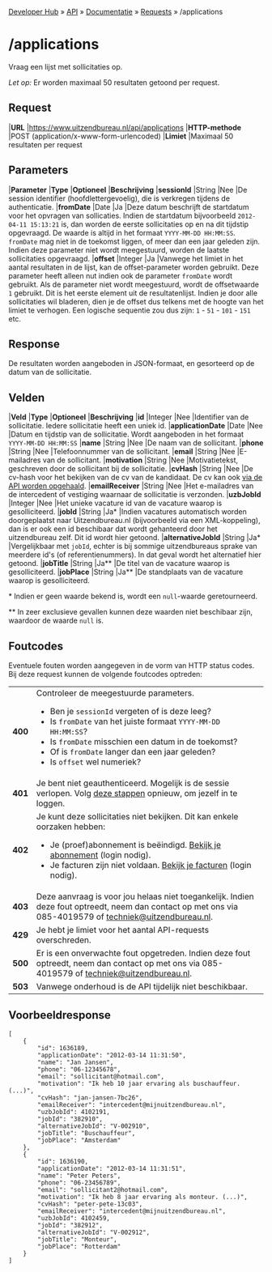---
---

[Developer Hub](/) &raquo; [API](/api) &raquo; [Documentatie](/api/doc.html) &raquo; [Requests](/api/requests) &raquo; /applications

# /applications

Vraag een lijst met sollicitaties op.

_Let op:_ Er worden maximaal 50 resultaten getoond per request.

## Request

|**URL**          |https://www.uitzendbureau.nl/api/applications
|**HTTP-methode** |POST (application/x-www-form-urlencoded)
|**Limiet**       |Maximaal 50 resultaten per request

## Parameters

|**Parameter** |**Type** |**Optioneel** |**Beschrijving**
|**sessionId** |String   |Nee           |De session identifier (hoofdlettergevoelig), die is verkregen tijdens de authenticatie.
|**fromDate**  |Date     |Ja            |Deze datum beschrijft de startdatum voor het opvragen van sollicaties. Indien de startdatum bijvoorbeeld `2012-04-11 15:13:21` is, dan worden de eerste sollicitaties op en na dit tijdstip opgevraagd. De waarde is altijd in het formaat `YYYY-MM-DD HH:MM:SS`. `fromDate` mag niet in de toekomst liggen, of meer dan een jaar geleden zijn. Indien deze parameter niet wordt meegestuurd, worden de laatste sollicitaties opgevraagd.
|**offset**    |Integer  |Ja            |Vanwege het limiet in het aantal resultaten in de lijst, kan de offset-parameter worden gebruikt. Deze parameter heeft alleen nut indien ook de parameter `fromDate` wordt gebruikt. Als de parameter niet wordt meegestuurd, wordt de offsetwaarde `1` gebruikt. Dit is het eerste element uit de resultatenlijst. Indien je door alle sollicitaties wil bladeren, dien je de offset dus telkens met de hoogte van het limiet te verhogen. Een logische sequentie zou dus zijn: `1` - `51` - `101` - `151` etc.

## Response

De resultaten worden aangeboden in JSON-formaat, en gesorteerd op de datum van de sollicitatie.

## Velden

|**Veld**             |**Type** |**Optioneel** |**Beschrijving**
|**id**               |Integer  |Nee           |Identifier van de sollicitatie. Iedere sollicitatie heeft een uniek id.
|**applicationDate**  |Date     |Nee           |Datum en tijdstip van de sollicitatie. Wordt aangeboden in het formaat `YYYY-MM-DD HH:MM:SS`
|**name**             |String   |Nee           |De naam van de sollicitant.
|**phone**            |String   |Nee           |Telefoonnummer van de sollicitant.
|**email**            |String   |Nee           |E-mailadres van de sollicitant.
|**motivation**       |String   |Nee           |Motivatietekst, geschreven door de sollicitant bij de sollicitatie.
|**cvHash**           |String   |Nee           |De cv-hash voor het bekijken van de cv van de kandidaat. De cv kan ook [via de API worden opgehaald](/api/requests/applications/cv.html).
|**emailReceiver**    |String   |Nee           |Het e-mailadres van de intercedent of vestiging waarnaar de sollicitatie is verzonden.
|**uzbJobId**         |Integer  |Nee           |Het unieke vacature id van de vacature waarop is gesolliciteerd.
|**jobId**            |String   |Ja*           |Indien vacatures automatisch worden doorgeplaatst naar Uitzendbureau.nl (bijvoorbeeld via een XML-koppeling), dan is er ook een id beschibaar dat wordt gehanteerd door het uitzendbureau zelf. Dit id wordt hier getoond.
|**alternativeJobId** |String   |Ja*           |Vergelijkbaar met `jobId`, echter is bij sommige uitzendbureaus sprake van meerdere id&#39;s (of referentienummers). In dat geval wordt het alternatief hier getoond.
|**jobTitle**         |String   |Ja**          |De titel van de vacature waarop is gesolliciteerd.
|**jobPlace**         |String   |Ja**          |De standplaats van de vacature waarop is gesolliciteerd.

\* Indien er geen waarde bekend is, wordt een `null`-waarde geretourneerd.

** In zeer exclusieve gevallen kunnen deze waarden niet beschibaar zijn, waardoor de waarde `null` is.

## Foutcodes

Eventuele fouten worden aangegeven in de vorm van HTTP status codes. Bij deze request kunnen de volgende foutcodes optreden:

<table>
    <tbody>
        <tr>
            <td>
                <strong>400</strong>
            </td>
            <td>
                Controleer de meegestuurde parameters.
                <ul>
                    <li>Ben je <code>sessionId</code> vergeten of is deze leeg?</li>
                    <li>Is <code>fromDate</code> van het juiste formaat <code>YYYY-MM-DD HH:MM:SS</code>?</li>
                    <li>Is <code>fromDate</code> misschien een datum in de toekomst?</li>
                    <li>Of is <code>fromDate</code> langer dan een jaar geleden?</li>
                    <li>Is <code>offset</code> wel numeriek?</li>
                </ul>
            </td>
        </tr>
        <tr>
            <td>
                <strong>401</strong>
            </td>
            <td>
                Je bent niet geauthenticeerd. Mogelijk is de sessie verlopen. Volg <a href="/api/auth.html">deze stappen</a> opnieuw, om jezelf in te loggen.
            </td>
        </tr>
        <tr>
            <td>
                <strong>402</strong>
            </td>
            <td>
                Je kunt deze sollicitaties niet bekijken. Dit kan enkele oorzaken hebben:
                <ul>
                    <li>
                        Je (proef)abonnement is be&euml;indigd. <a href="https://uitzendbureau.nl/login/mijn-account">Bekijk je abonnement</a> (login nodig).
                    </li>
                    <li>
                        Je facturen zijn niet voldaan. <a href="https://uitzendbureau.nl/login/mijn-account/facturen">Bekijk je facturen</a> (login nodig).
                    </li>
                </ul>
            </td>
        </tr>
        <tr>
            <td>
                <strong>403</strong>
            </td>
            <td>
                Deze aanvraag is voor jou helaas niet toegankelijk. Indien deze fout optreedt, neem dan contact op met ons via 085-4019579 of
                <a href="mailto:techniek@uitzendbureau.nl?subject=DeveloperHub%3A%20API%20%2Fapplications%3A%20status%20403">techniek@uitzendbureau.nl</a>.
            </td>
        </tr>
        <tr>
            <td>
                <strong>429</strong>
            </td>
            <td>
                Je hebt je limiet voor het aantal API-requests overschreden.
            </td>
        </tr>
        <tr>
            <td>
                <strong>500</strong>
            </td>
            <td>
                Er is een onverwachte fout opgetreden. Indien deze fout optreedt, neem dan contact op met ons via 085-4019579 of
                <a href="mailto:techniek@uitzendbureau.nl?subject=DeveloperHub%3A%20API%20%2Fapplications%3A%20status%20500">techniek@uitzendbureau.nl</a>.
            </td>
        </tr>
        <tr>
            <td>
                <strong>503</strong>
            </td>
            <td>
                Vanwege onderhoud is de API tijdelijk niet beschikbaar.
            </td>
        </tr>
    </tbody>
</table>

## Voorbeeldresponse

    [
        {
            "id": 1636189,
            "applicationDate": "2012-03-14 11:31:50",
            "name": "Jan Jansen",
            "phone": "06-12345678",
            "email": "sollicitant@hotmail.com",
            "motivation": "Ik heb 10 jaar ervaring als buschauffeur. (...)",
            "cvHash": "jan-jansen-7bc26",
            "emailReceiver": "intercedent@mijnuitzendbureau.nl",
            "uzbJobId": 4102191,
            "jobId": "382910",
            "alternativeJobId": "V-002910",
            "jobTitle": "Buschauffeur",
            "jobPlace": "Amsterdam"
        },
        {
            "id": 1636190,
            "applicationDate": "2012-03-14 11:31:51",
            "name": "Peter Peters",
            "phone": "06-23456789",
            "email": "sollicitant2@hotmail.com",
            "motivation": "Ik heb 8 jaar ervaring als monteur. (...)",
            "cvHash": "peter-pete-13c03",
            "emailReceiver": "intercedent@mijnuitzendbureau.nl",
            "uzbJobId": 4102459,
            "jobId": "382912",
            "alternativeJobId": "V-002912",
            "jobTitle": "Monteur",
            "jobPlace": "Rotterdam"
        }
    ]
